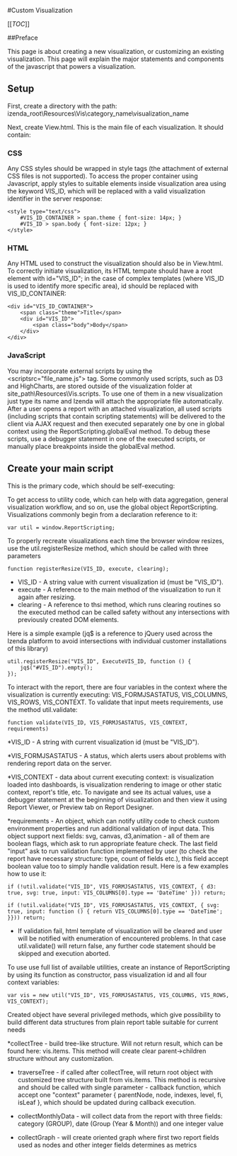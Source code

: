 #Custom Visualization

[[_TOC_]]

##Preface

This page is about creating a new visualization, or customizing an existing visualization. This page will explain the major statements and components of the javascript that powers a visualization.

## Setup

First, create a directory with the path: izenda_root\Resources\Vis\category_name\visualization_name

Next, create View.html. This is the main file of each visualization. It should contain:

### CSS

Any CSS styles should be wrapped in style tags (the attachment of external CSS files is not supported). To access the proper container using Javascript, apply styles to suitable elements inside visualization area using the keyword VIS_ID, which will be replaced with a valid visualization identifier in the server response:

    <style type="text/css">
        #VIS_ID_CONTAINER > span.theme { font-size: 14px; }
        #VIS_ID > span.body { font-size: 12px; }
    </style>

### HTML

Any HTML used to construct the visualization should also be in View.html. To correctly initiate visualization, its HTML tempate should have a root element with id="VIS_ID"; in the case of complex templates (where VIS_ID is used to identify more specific area), id should be replaced with VIS_ID_CONTAINER:

    <div id="VIS_ID_CONTAINER">
        <span class="theme">Title</span>
        <div id="VIS_ID">
            <span class="body">Body</span>
        </div>
    </div>

### JavaScript

You may incorporate external scripts by using the <scriptsrc="file_name.js"></script> tag. Some commonly used scripts, such as D3 and HighCharts, are stored outside of the visualization folder at site_path\Resources\Vis\.scripts. To use one of them in a new visualization just type its name and Izenda will attach the appropriate file automatically. After a user opens a report with an attached visualization, all used scripts (including scripts that contain scripting statements) will be delivered to the client via AJAX request and then executed separately one by one in global context using the ReportScripting.globalEval method. To debug these scripts, use a debugger statement in one of the executed scripts, or manually place breakpoints inside the globalEval method.

## Create your main script

This is the primary code, which should be self-executing:
    <script type="text/javascript">
	    (function ExecuteVIS_ID() {
		    /* code */
	    })();
    </script>

To get access to utility code, which can help with data aggregation, general visualization workflow, and so on, use the global object ReportScripting. Visualizations commonly begin from a declaration reference to it:

    var util = window.ReportScripting;

To properly recreate visualizations each time the browser window resizes, use the util.registerResize method, which should be called with three parameters

    function registerResize(VIS_ID, execute, clearing);

* VIS_ID - A string value with current visualization id (must be "VIS_ID").
* execute - A reference to the main method of the visualization to run it again after resizing.
* clearing - A reference to thsi method, which runs clearing routines so the executed method can be called safety without any intersections with previously created DOM elements.

Here is a simple example (jq$ is a reference to jQuery used across the Izenda platform to avoid intersections with individual customer installations of this library)

    util.registerResize("VIS_ID", ExecuteVIS_ID, function () {
	    jq$("#VIS_ID").empty();
    });

To interact with the report, there are four variables in the context where the visualization is currently executing: VIS_FORMJSASTATUS, VIS_COLUMNS, VIS_ROWS, VIS_CONTEXT. To validate that input meets requirements, use the method util.validate:

    function validate(VIS_ID, VIS_FORMJSASTATUS, VIS_CONTEXT, requirements)

*VIS_ID - A string with current visualization id (must be "VIS_ID").

*VIS_FORMJSASTATUS - A status, which alerts users about problems with rendering report data on the server.

*VIS_CONTEXT - data about current executing context: is visualization loaded into dashboards, is visualization rendering to image or other static context, report's title, etc. To navigate and see its actual values, use a debugger statement at the beginning of visualization and then view it using Report Viewer, or Preview tab on Report Designer.

*requirements - An object, which can notify utility code to check custom environment properties and run additional validation of input data. This object support next fields: svg, canvas, d3,animation - all of them are boolean flags, which ask to run appropriate feature check. The last field "input" ask to run validation function implemented by user (to check the report have necessary structure: type, count of fields etc.), this field accept boolean value too to simply handle validation result. Here is a few examples how to use it:

`if (!util.validate("VIS_ID", VIS_FORMJSASTATUS, VIS_CONTEXT, { d3: true, svg: true, input: VIS_COLUMNS[0].type == 'DateTime' })) return; `

`if (!util.validate("VIS_ID", VIS_FORMJSASTATUS, VIS_CONTEXT, { svg: true, input: function () { return VIS_COLUMNS[0].type == 'DateTime'; }})) return;`

* If validation fail, html template of visualization will be cleared and user will be notified with enumeration of encountered problems. In that case util.validate() will return false, any further code statement should be skipped and execution aborted.

To use use full list of available utilities, create an instance of ReportScripting by using its function as constructor, pass visualization id and all four context variables:

`var vis = new util("VIS_ID", VIS_FORMJSASTATUS, VIS_COLUMNS, VIS_ROWS, VIS_CONTEXT);`

Created object have several privileged methods, which give possibility to build different data structures from plain report table suitable for current needs

*collectTree - build tree-like structure. Will not return result, which can be found here: vis.items. This method will create clear parent->children structure without any customization.

* traverseTree - if called after collectTree, will return root object with customized tree structure built from vis.items. This method is recursive and should be called with single parameter - callback function, which accept one "context" parameter { parentNode, node, indexes, level, fi, isLeaf }, which should be updated during callback execution.

* collectMonthlyData - will collect data from the report with three fields: category (GROUP), date (Group (Year & Month)) and one integer value

* collectGraph - will create oriented graph where first two report fields used as nodes and other integer fields determines as metrics
